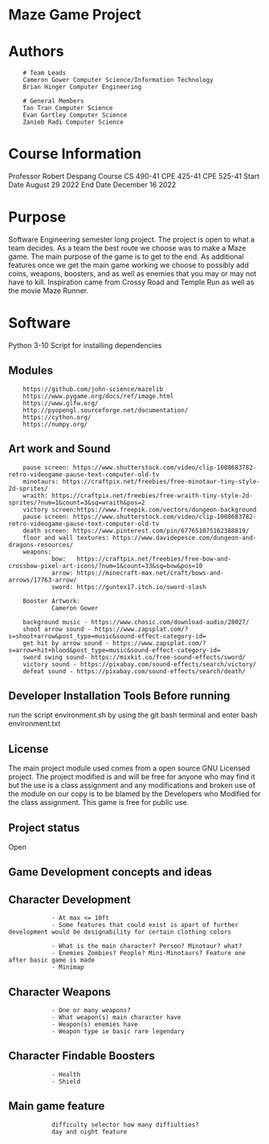 # Maze Game Project

# Authors
        # Team Leads
        Cameron Gower Computer Science/Information Technology
        Brian Hinger Computer Engineering

        # General Members
        Tan Tran Computer Science
        Evan Gartley Computer Science
        Zanieb Radi Computer Science


# Course Information

Professor Robert Despang
Course CS 490-41 CPE 425-41 CPE 525-41
Start Date August 29 2022
End Date December 16 2022

# Purpose 

Software Engineering semester long project. The project is open to what a team decides. As a team the best route we choose was to make a Maze game. The main purpose of the game is to get to the end. As additional features once we get the main game working we choose to possibly add coins, weapons, boosters, and as well as enemies that you may or may not have to kill. Inspiration came from Crossy Road and Temple Run as well as the movie Maze Runner. 

# Software 
Python 3-10
Script for installing dependencies

##  Modules
        https://github.com/john-science/mazelib
        https://www.pygame.org/docs/ref/image.html
        https://www.glfw.org/
        http://pyopengl.sourceforge.net/documentation/
        https://cython.org/
        https://numpy.org/


## Art work and Sound
        pause screen: https://www.shutterstock.com/video/clip-1008683782-retro-videogame-pause-text-computer-old-tv
        minotaurs: https://craftpix.net/freebies/free-minotaur-tiny-style-2d-sprites/
        wraith: https://craftpix.net/freebies/free-wraith-tiny-style-2d-sprites/?num=1&count=3&sq=wraith&pos=2
        victory screen:https://www.freepik.com/vectors/dungeon-background 
        pause screen: https://www.shutterstock.com/video/clip-1008683782-retro-videogame-pause-text-computer-old-tv
        death screen: https://www.pinterest.com/pin/677651075162388819/
        floor and wall textures: https://www.davidepesce.com/dungeon-and-dragons-resources/
        weapons: 
                bow:   https://craftpix.net/freebies/free-bow-and-crossbow-pixel-art-icons/?num=1&count=33&sq=bow&pos=10
                arrow: https://minecraft-max.net/craft/bows-and-arrows/17763-arrow/
                sword: https://guntex17.itch.io/sword-slash

        Booster Artwork:
                Cameron Gower

        background music - https://www.chosic.com/download-audio/28027/
        shoot arrow sound - https://www.zapsplat.com/?s=shoot+arrow&post_type=music&sound-effect-category-id=
        get hit by arrow sound - https://www.zapsplat.com/?s=arrow+hit+blood&post_type=music&sound-effect-category-id=
        sword swing sound- https://mixkit.co/free-sound-effects/sword/
        victory sound - https://pixabay.com/sound-effects/search/victory/
        defeat sound - https://pixabay.com/sound-effects/search/death/
        

## Developer Installation Tools Before running

run the script environment.sh by using the git bash terminal and enter bash environment.txt



## License
The main project module used comes from a open source GNU Licensed project. The project modified is and will be free for anyone who may find it but the use is a class assignment and any modifications and broken use of the module on our copy is to be blamed by the Developers who Modified for the class assignment. This game is free for public use.

## Project status
Open

## Game Development concepts and ideas

##      Character Development
                - At max <= 10ft
                - Some features that could exist is apart of further development would be designability for certain clothing colors

                - What is the main character? Person? Minotaur? what?
                - Enemies Zombies? People? Mini-Minotaurs? Feature one after basic game is made
                - Minimap
##      Character Weapons 
                - One or many weapons? 
                - What weapon(s) main character have 
                - Weapon(s) enemies have
                - Weapon type ie basic rare legendary
##      Character Findable Boosters 
                - Health
                - Shield

##      Main game feature
                difficulty selector how many diffiulties?
                day and night feature
                                         
